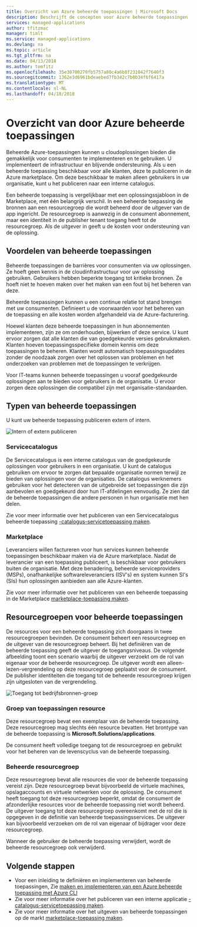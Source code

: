 ```yaml
---
title: Overzicht van Azure beheerde toepassingen | Microsoft Docs
description: Beschrijft de concepten voor Azure beheerde toepassingen
services: managed-applications
author: tfitzmac
manager: timlt
ms.service: managed-applications
ms.devlang: na
ms.topic: article
ms.tgt_pltfrm: na
ms.date: 04/13/2018
ms.author: tomfitz
ms.openlocfilehash: 35e30700270fb5757a80c4a6b8f231042f7640f3
ms.sourcegitcommit: 1362e3d6961bdeaebed7fb342c7b0b34f6f6417a
ms.translationtype: MT
ms.contentlocale: nl-NL
ms.lasthandoff: 04/18/2018
---
```

# <a name="azure-managed-applications-overview"></a>Overzicht van door Azure beheerde toepassingen

Beheerde Azure-toepassingen kunnen u cloudoplossingen bieden die gemakkelijk voor consumenten te implementeren en te gebruiken. U implementeert de infrastructuur en blijvende ondersteuning. Als u een beheerde toepassing beschikbaar voor alle klanten, deze te publiceren in de Azure marketplace. Om deze beschikbaar te maken alleen gebruikers in uw organisatie, kunt u het publiceren naar een interne catalogus. 

Een beheerde toepassing is vergelijkbaar met een oplossingssjabloon in de Marketplace, met één belangrijk verschil. In een beheerde toepassing de bronnen aan een resourcegroep die wordt beheerd door de uitgever van de app ingericht. De resourcegroep is aanwezig in de consument abonnement, maar een identiteit in de publisher tenant toegang heeft tot de resourcegroep. Als de uitgever in geeft u de kosten voor ondersteuning van de oplossing.

## <a name="advantages-of-managed-applications"></a>Voordelen van beheerde toepassingen

Beheerde toepassingen de barrières voor consumenten via uw oplossingen. Ze hoeft geen kennis in de cloudinfrastructuur voor uw oplossing gebruiken. Gebruikers hebben beperkte toegang tot kritieke bronnen. Ze hoeft niet te hoeven maken over het maken van een fout bij het beheren van deze. 

Beheerde toepassingen kunnen u een continue relatie tot stand brengen met uw consumenten. Definieert u de voorwaarden voor het beheren van de toepassing en alle kosten worden afgehandeld via de Azure-facturering.

Hoewel klanten deze beheerde toepassingen in hun abonnementen implementeren, zijn ze om onderhouden, bijwerken of deze service. U kunt ervoor zorgen dat alle klanten die van goedgekeurde versies gebruikmaken. Klanten hoeven toepassingsspecifieke domein kennis om deze toepassingen te beheren. Klanten wordt automatisch toepassingsupdates zonder de noodzaak zorgen over het oplossen van problemen en het onderzoeken van problemen met de toepassingen te verkrijgen. 

Voor IT-teams kunnen beheerde toepassingen u vooraf goedgekeurde oplossingen aan te bieden voor gebruikers in de organisatie. U ervoor zorgen deze oplossingen die compatibel zijn met organisatie-standaarden.

## <a name="types-of-managed-applications"></a>Typen van beheerde toepassingen

U kunt uw beheerde toepassing publiceren extern of intern.

![Intern of extern publiceren](./media/overview/manage_app_options.png)

### <a name="service-catalog"></a>Servicecatalogus

De Servicecatalogus is een interne catalogus van de goedgekeurde oplossingen voor gebruikers in een organisatie. U kunt de catalogus gebruiken om ervoor te zorgen dat bepaalde organisatie normen terwijl ze bieden van oplossingen voor de organisaties. De catalogus werknemers gebruiken voor het detecteren van de uitgebreide set toepassingen die zijn aanbevolen en goedgekeurd door hun IT-afdelingen eenvoudig. Ze zien dat de beheerde toepassingen die andere personen in hun organisatie met hen delen.

Zie voor meer informatie over het publiceren van een Servicecatalogus beheerde toepassing [-catalogus-servicetoepassing maken](publish-service-catalog-app.md).

### <a name="marketplace"></a>Marketplace

Leveranciers willen factureren voor hun services kunnen beheerde toepassingen beschikbaar maken via de Azure marketplace. Nadat de leverancier van een toepassing publiceert, is beschikbaar voor gebruikers buiten de organisatie. Met deze benadering, beheerde serviceproviders (MSPs), onafhankelijke softwareleveranciers (ISV's) en system kunnen SI's (SIs) hun oplossingen aanbieden aan alle Azure-klanten.

Zie voor meer informatie over het publiceren van een beheerde toepassing in de Marketplace [marketplace-toepassing maken](publish-marketplace-app.md).

## <a name="resource-groups-for-managed-applications"></a>Resourcegroepen voor beheerde toepassingen

De resources voor een beheerde toepassing zich doorgaans in twee resourcegroepen bevinden. De consument beheert een resourcegroep en de uitgever van de resourcegroep beheert. Bij het definiëren van de beheerde toepassing geeft de uitgever de toegangsniveaus. De volgende afbeelding toont een scenario waarbij de uitgever verzoekt om de rol van eigenaar voor de beheerde resourcegroep. De uitgever wordt een alleen-lezen-vergrendeling op deze resourcegroep geplaatst voor de consument. De publisher identiteiten die toegang tot de beheerde resourcegroep krijgen zijn uitgesloten van de vergrendeling.

![Toegang tot bedrijfsbronnen-groep](./media/overview/access.png)

### <a name="application-resource-group"></a>Groep van toepassingen resource

Deze resourcegroep bevat een exemplaar van de beheerde toepassing. Deze resourcegroep mag slechts één resource bevatten. Het brontype van de beheerde toepassing is **Microsoft.Solutions/applications**.

De consument heeft volledige toegang tot de resourcegroep en gebruikt voor het beheren van de levenscyclus van de beheerde toepassing.

### <a name="managed-resource-group"></a>Beheerde resourcegroep

Deze resourcegroep bevat alle resources die voor de beheerde toepassing vereist zijn. Deze resourcegroep bevat bijvoorbeeld de virtuele machines, opslagaccounts en virtuele netwerken voor de oplossing. De consument heeft toegang tot deze resourcegroep beperkt, omdat de consument de afzonderlijke resources voor de beheerde toepassing niet wordt beheerd. De uitgever toegang tot deze resourcegroep overeenkomt met de rol die is opgegeven in de definitie van beheerde toepassingsservices. De uitgever kan bijvoorbeeld verzoeken om de rol van eigenaar of bijdrager voor deze resourcegroep.

Wanneer de gebruiker de beheerde toepassing verwijdert, wordt de beheerde resourcegroep ook verwijderd.

## <a name="next-steps"></a>Volgende stappen

* Voor een inleiding te definiëren en implementeren van beheerde toepassingen, Zie [maken en implementeren van een Azure beheerde toepassing met Azure CLI](managed-apps-quickstart-cli.md)
* Zie voor meer informatie over het publiceren van een interne applicatie [-catalogus-servicetoepassing maken](publish-service-catalog-app.md).
* Zie voor meer informatie over het uitgeven van beheerde toepassingen op de markt [marketplace-toepassing maken](publish-marketplace-app.md).
